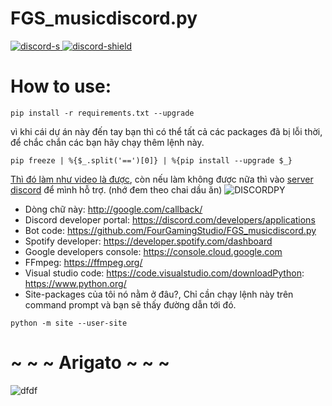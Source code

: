 # FGS_musicdiscord.py
[discord-invite]: https://discord.gg/sdBzRmfbtK
[discord-shield]: https://discord.com/api/guilds/336642139381301249/embed.png
[discord-i]: https://www.youtube.com/channel/UCFINNqRcNcOAemuyKdBiDpA?sub_confirmation=1
[discord-s]: https://cdn.discordapp.com/attachments/1096779271252488293/1117131387342966905/Screenshot_2023-06-10_233553.png
[ ![discord-s][] ][discord-i] [ ![discord-shield][] ][discord-invite]
# How to use:
```
pip install -r requirements.txt --upgrade
```
vì khi cái dự án này đến tay bạn thì có thể tất cả các packages đã bị lỗi thời, để chắc chắn các bạn hãy chạy thêm lệnh này.
```
pip freeze | %{$_.split('==')[0]} | %{pip install --upgrade $_}
```
[Thì đó làm như video là được](https://youtu.be/JERydBfzTEU), còn nếu làm không được nữa thì vào [server discord](https://discord.gg/sdBzRmfbtK) để mình hỗ trợ. (nhớ đem theo chai dầu ăn)
![DISCORDPY](https://github.com/FourGamingStudio/FGS_musicdiscord.py/assets/123074279/7d33c3be-5877-4c3d-a1f5-51caf604956c)
- Dòng chữ này: http://google.com/callback/
- Discord developer portal: https://discord.com/developers/applications
- Bot code: https://github.com/FourGamingStudio/FGS_musicdiscord.py
- Spotify developer: https://developer.spotify.com/dashboard
- Google developers console: https://console.cloud.google.com
- FFmpeg: https://ffmpeg.org/
- Visual studio code: https://code.visualstudio.com/downloadPython: https://www.python.org/
- Site-packages của tôi nó nằm ở đâu?, Chỉ cần chạy lệnh này trên command prompt và bạn sẽ thấy đường dẫn tới đó.
```
python -m site --user-site
```
# ~ ~ ~ Arigato ~ ~ ~
![dfdf](https://github.com/FourGamingStudio/FGS_musicdiscord.py/assets/123074279/cbb8fe96-3307-472f-af67-f68507c3bda9)
